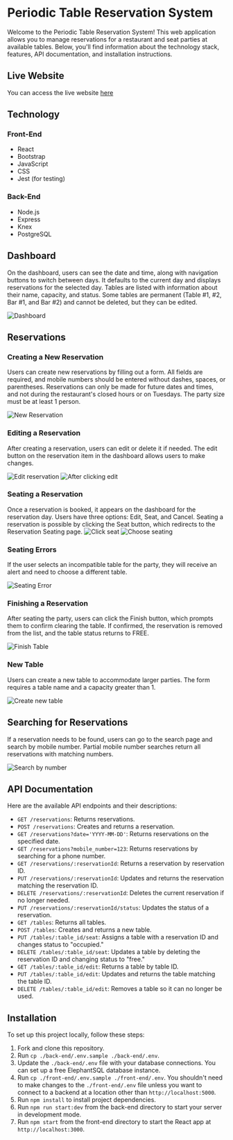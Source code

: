 # Periodic Table Reservation System

Welcome to the Periodic Table Reservation System! This web application allows you to manage reservations for a restaurant and seat parties at available tables. Below, you'll find information about the technology stack, features, API documentation, and installation instructions.

## Live Website

You can access the live website [here](https://restaurant-reservation-frontend-u0yg.onrender.com)

## Technology

### Front-End

- React
- Bootstrap
- JavaScript
- CSS
- Jest (for testing)

### Back-End

- Node.js
- Express
- Knex
- PostgreSQL

## Dashboard

On the dashboard, users can see the date and time, along with navigation buttons to switch between days. It defaults to the current day and displays reservations for the selected day. Tables are listed with information about their name, capacity, and status. Some tables are permanent (Table #1, #2, Bar #1, and Bar #2) and cannot be deleted, but they can be edited.

![Dashboard](image.png)

## Reservations

### Creating a New Reservation

Users can create new reservations by filling out a form. All fields are required, and mobile numbers should be entered without dashes, spaces, or parentheses. Reservations can only be made for future dates and times, and not during the restaurant's closed hours or on Tuesdays. The party size must be at least 1 person.

![New Reservation](image-1.png)

### Editing a Reservation

After creating a reservation, users can edit or delete it if needed. The edit button on the reservation item in the dashboard allows users to make changes.

![Edit reservation](image-2.png)
![After clicking edit](image-3.png)
### Seating a Reservation

Once a reservation is booked, it appears on the dashboard for the reservation day. Users have three options: Edit, Seat, and Cancel. Seating a reservation is possible by clicking the Seat button, which redirects to the Reservation Seating page.
![Click seat](image-5.png)
![Choose seating](image-4.png)

### Seating Errors

If the user selects an incompatible table for the party, they will receive an alert and need to choose a different table.

![Seating Error](image-6.png)

### Finishing a Reservation

After seating the party, users can click the Finish button, which prompts them to confirm clearing the table. If confirmed, the reservation is removed from the list, and the table status returns to FREE.

![Finish Table](image-7.png)

### New Table

Users can create a new table to accommodate larger parties. The form requires a table name and a capacity greater than 1.

![Create new table](image-8.png)

## Searching for Reservations

If a reservation needs to be found, users can go to the search page and search by mobile number. Partial mobile number searches return all reservations with matching numbers.

![Search by number](image-9.png)

## API Documentation

Here are the available API endpoints and their descriptions:

- `GET /reservations`: Returns reservations.
- `POST /reservations`: Creates and returns a reservation.
- `GET /reservations?date='YYYY-MM-DD'`: Returns reservations on the specified date.
- `GET /reservations?mobile_number=123`: Returns reservations by searching for a phone number.
- `GET /reservations/:reservationId`: Returns a reservation by reservation ID.
- `PUT /reservations/:reservationId`: Updates and returns the reservation matching the reservation ID.
- `DELETE /reservations/:reservationId`: Deletes the current reservation if no longer needed.
- `PUT /reservations/:reservationId/status`: Updates the status of a reservation.
- `GET /tables`: Returns all tables.
- `POST /tables`: Creates and returns a new table.
- `PUT /tables/:table_id/seat`: Assigns a table with a reservation ID and changes status to "occupied."
- `DELETE /tables/:table_id/seat`: Updates a table by deleting the reservation ID and changing status to "free."
- `GET /tables/:table_id/edit`: Returns a table by table ID.
- `PUT /tables/:table_id/edit`: Updates and returns the table matching the table ID.
- `DELETE /tables/:table_id/edit`: Removes a table so it can no longer be used.

## Installation

To set up this project locally, follow these steps:

1. Fork and clone this repository.
2. Run `cp ./back-end/.env.sample ./back-end/.env`.
3. Update the `./back-end/.env` file with your database connections. You can set up a free ElephantSQL database instance.
4. Run `cp ./front-end/.env.sample ./front-end/.env`. You shouldn't need to make changes to the `./front-end/.env` file unless you want to connect to a backend at a location other than `http://localhost:5000`.
5. Run `npm install` to install project dependencies.
6. Run `npm run start:dev` from the back-end directory to start your server in development mode.
7. Run `npm start` from the front-end directory to start the React app at `http://localhost:3000`.

